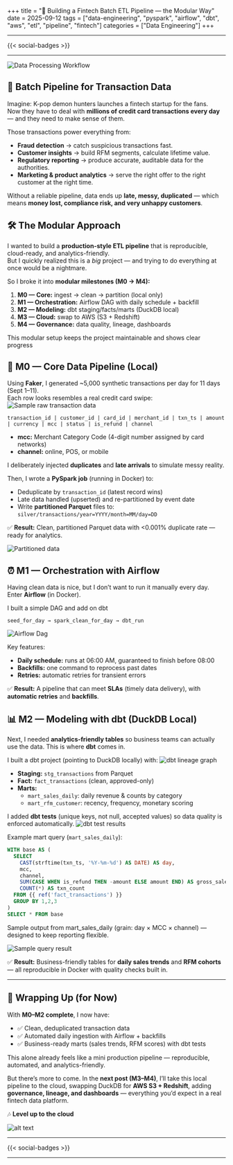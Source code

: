 +++
title = "🚀 Building a Fintech Batch ETL Pipeline — the Modular Way"
date = 2025-09-12
tags = ["data-engineering", "pyspark", "airflow", "dbt", "aws", "etl", "pipeline", "fintech"]
categories = ["Data Engineering"]
+++

---

{{< social-badges >}}

---

![Data Processing Workflow](workflow.png)
## 🎯 Batch Pipeline for Transaction Data  

Imagine: K-pop demon hunters launches a fintech startup for the fans.  
Now they have to deal with **millions of credit card transactions every day** — and they need to make sense of them.  

Those transactions power everything from:  

- **Fraud detection** → catch suspicious transactions fast.  
- **Customer insights** → build RFM segments, calculate lifetime value.  
- **Regulatory reporting** → produce accurate, auditable data for the authorities.  
- **Marketing & product analytics** → serve the right offer to the right customer at the right time.  

Without a reliable pipeline, data ends up **late, messy, duplicated** — which means **money lost, compliance risk, and very unhappy customers**.  

## 🛠️ The Modular Approach  

I wanted to build a **production-style ETL pipeline** that is reproducible, cloud-ready, and analytics-friendly.  
But I quickly realized this is a *big* project — and trying to do everything at once would be a nightmare.  

So I broke it into **modular milestones (M0 → M4):**

1. **M0 — Core:** ingest → clean → partition (local only)  
2. **M1 — Orchestration:** Airflow DAG with daily schedule + backfill  
3. **M2 — Modeling:** dbt staging/facts/marts (DuckDB local)  
4. **M3 — Cloud:** swap to AWS (S3 + Redshift)  
5. **M4 — Governance:** data quality, lineage, dashboards  

This modular setup keeps the project maintainable and shows clear progress 

## 🚦 M0 — Core Data Pipeline (Local)

Using **Faker**, I generated ~5,000 synthetic transactions per day for 11 days (Sept 1–11).  
Each row looks resembles a real credit card swipe:  
![Sample raw transaction data](sample_data.png)

```text
transaction_id | customer_id | card_id | merchant_id | txn_ts | amount | currency | mcc | status | is_refund | channel 
````

* **mcc:** Merchant Category Code (4-digit number assigned by card networks)
* **channel:** online, POS, or mobile

I deliberately injected **duplicates** and **late arrivals** to simulate messy reality.

Then, I wrote a **PySpark job** (running in Docker) to:

* Deduplicate by `transaction_id` (latest record wins)
* Late data handled (upserted) and re-partitioned by event date
* Write **partitioned Parquet** files to:
  `silver/transactions/year=YYYY/month=MM/day=DD`

✅ **Result:**
Clean, partitioned Parquet data with <0.001% duplicate rate — ready for analytics.

![Partitioned data](sample_partition.png)

## ⏰ M1 — Orchestration with Airflow

Having clean data is nice, but I don’t want to run it manually every day.
Enter **Airflow** (in Docker).

I built a simple DAG and add on dbt 

```text
seed_for_day → spark_clean_for_day → dbt_run
```
![Airflow Dag](airflow_dag.png)

Key features:

* **Daily schedule:** runs at 06:00 AM, guaranteed to finish before 08:00
* **Backfills:** one command to reprocess past dates
* **Retries:** automatic retries for transient errors

✅ **Result:**
A pipeline that can meet **SLAs** (timely data delivery), with **automatic retries** and **backfills**.


## 📊 M2 — Modeling with dbt (DuckDB Local)

Next, I needed **analytics-friendly tables** so business teams can actually use the data.
This is where **dbt** comes in.

I built a dbt project (pointing to DuckDB locally) with:
![dbt lineage graph](dbt_graph.png)

* **Staging:** `stg_transactions` from Parquet
* **Fact:** `fact_transactions` (clean, approved-only)
* **Marts:**
  * `mart_sales_daily`: daily revenue & counts by category
  * `mart_rfm_customer`: recency, frequency, monetary scoring

I added **dbt tests** (unique keys, not null, accepted values) so data quality is enforced automatically.
![dbt test results](dbt_test.png)

Example mart query (`mart_sales_daily`):

```sql
WITH base AS (
  SELECT
    CAST(strftime(txn_ts, '%Y-%m-%d') AS DATE) AS day,
    mcc,
    channel,
    SUM(CASE WHEN is_refund THEN -amount ELSE amount END) AS gross_sales,
    COUNT(*) AS txn_count
  FROM {{ ref('fact_transactions') }}
  GROUP BY 1,2,3
)
SELECT * FROM base
```
Sample output from mart_sales_daily (grain: day × MCC × channel) — designed to keep reporting flexible.

![Sample query result](sample_result.png)

✅ **Result:**
Business-friendly tables for **daily sales trends** and **RFM cohorts** — all reproducible in Docker with quality checks built in.

---

## 🏁 Wrapping Up (for Now)

With **M0–M2 complete**, I now have:

- ✅ Clean, deduplicated transaction data  
- ✅ Automated daily ingestion with Airflow + backfills  
- ✅ Business-ready marts (sales trends, RFM scores) with dbt tests  

This alone already feels like a mini production pipeline — reproducible, automated, and analytics-friendly.

But there’s more to come. In the **next post (M3–M4)**, I’ll take this local pipeline to the cloud, swapping DuckDB for **AWS S3 + Redshift**, adding **governance, lineage, and dashboards** — everything you’d expect in a real fintech data platform.

🎶 **Level up to the cloud**

![alt text](aws_cloud.png)

---

{{< social-badges >}}

---